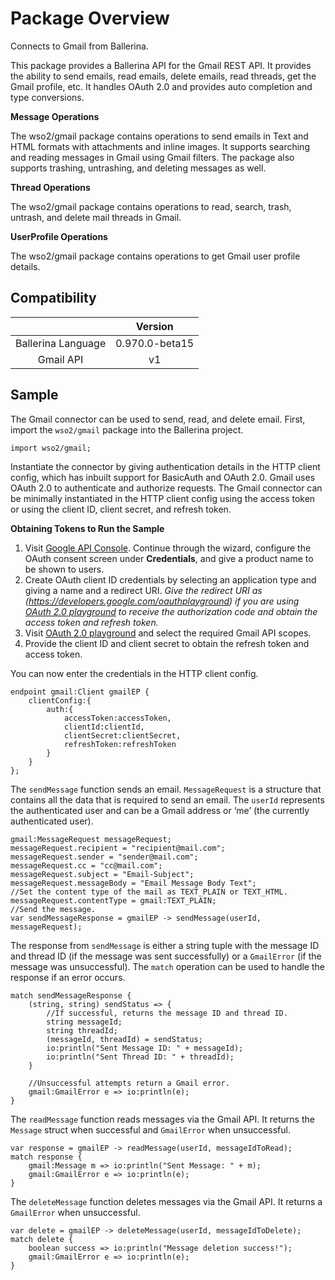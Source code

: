 # Package Overview
Connects to Gmail from Ballerina. 

This package provides a Ballerina API for the Gmail REST API. It provides the ability to send emails, read emails, 
delete emails, read threads, get the Gmail profile, etc. It handles OAuth 2.0 and provides auto completion and 
type conversions.

**Message Operations**

The wso2/gmail package contains operations to send emails in Text and HTML formats with attachments and inline images. 
It supports searching and reading messages in Gmail using Gmail filters. The package also supports trashing, untrashing, 
and deleting messages as well.

**Thread Operations**

The wso2/gmail package contains operations to read, search, trash, untrash, and delete mail threads in Gmail.

**UserProfile Operations**

The wso2/gmail package contains operations to get Gmail user profile details.

## Compatibility
|                    |    Version     |  
| :-----------------:|:--------------:| 
| Ballerina Language | 0.970.0-beta15 |
|     Gmail API      |    v1         |  

## Sample
The Gmail connector can be used to send, read, and delete email. First, import the `wso2/gmail` package into the 
Ballerina project.
```ballerina
import wso2/gmail;
```
Instantiate the connector by giving authentication details in the HTTP client config, which has inbuilt support for 
BasicAuth and OAuth 2.0. Gmail uses OAuth 2.0 to authenticate and authorize requests. The Gmail connector can be 
minimally instantiated in the HTTP client config using the access token or using the client ID, client secret, 
and refresh token.

**Obtaining Tokens to Run the Sample**

1. Visit [Google API Console](https://console.developers.google.com). Continue through the wizard, configure the OAuth consent screen under **Credentials**, and 
give a product name to be shown to users.
2. Create OAuth client ID credentials by selecting an application type and giving a name and a redirect URI. *Give the 
redirect URI as (https://developers.google.com/oauthplayground) if you are using 
[OAuth 2.0 playground](https://developers.google.com/oauthplayground) to receive the authorization code and obtain the 
access token and refresh token.*
3. Visit [OAuth 2.0 playground](https://developers.google.com/oauthplayground) and select the required Gmail API scopes.
4. Provide the client ID and client secret to obtain the refresh token and access token. 

You can now enter the credentials in the HTTP client config. 
```ballerina
endpoint gmail:Client gmailEP {
    clientConfig:{
        auth:{
            accessToken:accessToken,
            clientId:clientId,
            clientSecret:clientSecret,
            refreshToken:refreshToken
        }
    }
};
```
The `sendMessage` function sends an email. `MessageRequest` is a structure that contains all the data that is required 
to send an email. The `userId` represents the authenticated user and can be a Gmail address or ‘me’ 
(the currently authenticated user).
```ballerina
gmail:MessageRequest messageRequest;
messageRequest.recipient = "recipient@mail.com";
messageRequest.sender = "sender@mail.com";
messageRequest.cc = "cc@mail.com";
messageRequest.subject = "Email-Subject";
messageRequest.messageBody = "Email Message Body Text";
//Set the content type of the mail as TEXT_PLAIN or TEXT_HTML.
messageRequest.contentType = gmail:TEXT_PLAIN;
//Send the message.
var sendMessageResponse = gmailEP -> sendMessage(userId, messageRequest);
```
The response from `sendMessage` is either a string tuple with the message ID and thread ID 
(if the message was sent successfully) or a `GmailError` (if the message was unsuccessful). The `match` operation can be 
used to handle the response if an error occurs.
```ballerina
match sendMessageResponse {
    (string, string) sendStatus => {
        //If successful, returns the message ID and thread ID.
        string messageId;
        string threadId;
        (messageId, threadId) = sendStatus;
        io:println("Sent Message ID: " + messageId);
        io:println("Sent Thread ID: " + threadId);
    }
    
    //Unsuccessful attempts return a Gmail error.
    gmail:GmailError e => io:println(e); 
}
```
The `readMessage` function reads messages via the Gmail API. It returns the `Message` struct when successful and 
`GmailError` when unsuccessful. 
```ballerina
var response = gmailEP -> readMessage(userId, messageIdToRead);
match response {
    gmail:Message m => io:println("Sent Message: " + m);
    gmail:GmailError e => io:println(e);
} 
```
The `deleteMessage` function deletes messages via the Gmail API. It returns a `GmailError` when unsuccessful. 
```ballerina
var delete = gmailEP -> deleteMessage(userId, messageIdToDelete);
match delete {
    boolean success => io:println("Message deletion success!");
    gmail:GmailError e => io:println(e);
}
```